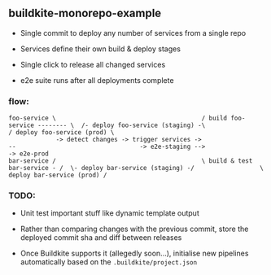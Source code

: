 
## buildkite-monorepo-example

* Single commit to deploy any number of services from a single repo

* Services define their own build & deploy stages

* Single click to release all changed services

* e2e suite runs after all deployments complete


### flow:

```
foo-service \                                        / build foo-service -------- \  /- deploy foo-service (staging) -\                  / deploy foo-service (prod) \
             -> detect changes -> trigger services ->                              --                                  -> e2e-staging -->                             -> e2e-prod
bar-service /                                        \ build & test bar-service - /  \- deploy bar-service (staging) -/                  \ deploy bar-service (prod) /
```

### TODO:

* Unit test important stuff like dynamic template output

* Rather than comparing changes with the previous commit, store the deployed commit sha and diff between releases

* Once Buildkite supports it (allegedly soon...), initialise new pipelines automatically based on the `.buildkite/project.json`
